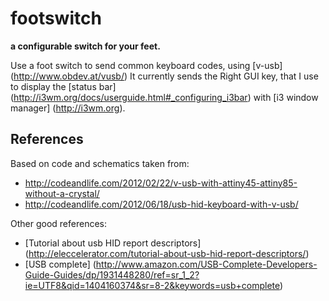 footswitch
==========
**a configurable switch for your feet.**

Use a foot switch to send common keyboard codes, using [v-usb] (http://www.obdev.at/vusb/)
It currently sends the Right GUI key, that I use to display the [status bar] (http://i3wm.org/docs/userguide.html#_configuring_i3bar) with [i3 window manager] (http://i3wm.org).


References
----------

Based on code and schematics taken from:

* http://codeandlife.com/2012/02/22/v-usb-with-attiny45-attiny85-without-a-crystal/
* http://codeandlife.com/2012/06/18/usb-hid-keyboard-with-v-usb/


Other good references:

* [Tutorial about usb HID report descriptors] (http://eleccelerator.com/tutorial-about-usb-hid-report-descriptors/)
* [USB complete] (http://www.amazon.com/USB-Complete-Developers-Guide-Guides/dp/1931448280/ref=sr_1_2?ie=UTF8&qid=1404160374&sr=8-2&keywords=usb+complete)
